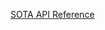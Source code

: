 [SOTA API Reference](https://docs.google.com/spreadsheets/d/1zmuAF9Wf8jWfSxjfWCCC-NspDbWGNkvDvlyghB_fexM/edit#gid=634347005)